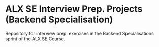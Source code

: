 # ALX SE Interview Prep. Projects (Backend Specialisation)
Repository for interview prep. exercises in the Backend Specialisations sprint of the ALX SE Course.
